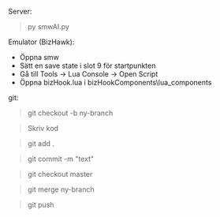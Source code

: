 Server:

> py smwAI.py

Emulator (BizHawk):

- Öppna smw
- Sätt en save state i slot 9 för startpunkten
- Gå till Tools -> Lua Console -> Open Script
- Öppna bizHook.lua i bizHookComponents\lua_components

git:

> git checkout -b ny-branch

> Skriv kod

> git add .

> git commit -m "text"

> git checkout master

> git merge ny-branch

> git push
